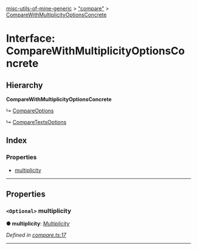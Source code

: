 [misc-utils-of-mine-generic](../README.md) > ["compare"](../modules/_compare_.md) > [CompareWithMultiplicityOptionsConcrete](../interfaces/_compare_.comparewithmultiplicityoptionsconcrete.md)

# Interface: CompareWithMultiplicityOptionsConcrete

## Hierarchy

**CompareWithMultiplicityOptionsConcrete**

↳  [CompareOptions](_compare_.compareoptions.md)

↳  [CompareTextsOptions](_compare_.comparetextsoptions.md)

## Index

### Properties

* [multiplicity](_compare_.comparewithmultiplicityoptionsconcrete.md#multiplicity)

---

## Properties

<a id="multiplicity"></a>

### `<Optional>` multiplicity

**● multiplicity**: *[Multiplicity](../modules/_compare_.md#multiplicity)*

*Defined in [compare.ts:17](https://github.com/cancerberoSgx/misc-utils-of-mine/blob/18ba426/misc-utils-of-mine-generic/src/compare.ts#L17)*

___

